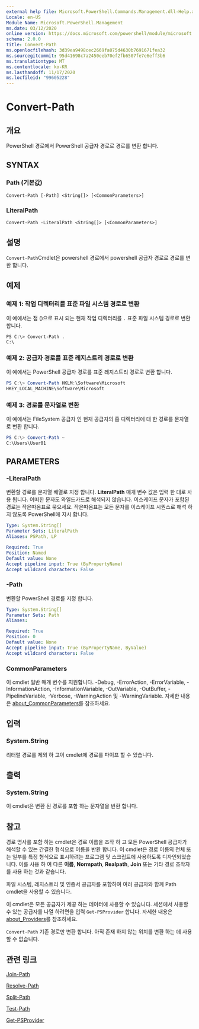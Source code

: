 ```yaml
---
external help file: Microsoft.PowerShell.Commands.Management.dll-Help.xml
Locale: en-US
Module Name: Microsoft.PowerShell.Management
ms.date: 03/12/2020
online version: https://docs.microsoft.com/powershell/module/microsoft.powershell.management/convert-path?view=powershell-7.2&WT.mc_id=ps-gethelp
schema: 2.0.0
title: Convert-Path
ms.openlocfilehash: 3d39ea9498cec2669fa075d4630b7691671fea32
ms.sourcegitcommit: 95d41698c7a2450eeb70ef2fb6507fe7e6eff3b6
ms.translationtype: MT
ms.contentlocale: ko-KR
ms.lasthandoff: 11/17/2020
ms.locfileid: "99605228"
---
```

# Convert-Path

## 개요
PowerShell 경로에서 PowerShell 공급자 경로로 경로를 변환 합니다.

## SYNTAX

### Path (기본값)

```
Convert-Path [-Path] <String[]> [<CommonParameters>]
```

### LiteralPath

```
Convert-Path -LiteralPath <String[]> [<CommonParameters>]
```

## 설명

`Convert-Path`Cmdlet은 powershell 경로에서 powershell 공급자 경로로 경로를 변환 합니다.

## 예제

### 예제 1: 작업 디렉터리를 표준 파일 시스템 경로로 변환

이 예에서는 점 ()으로 표시 되는 현재 작업 디렉터리를 `.` 표준 파일 시스템 경로로 변환 합니다.

```
PS C:\> Convert-Path .
C:\
```

### 예제 2: 공급자 경로를 표준 레지스트리 경로로 변환

이 예에서는 PowerShell 공급자 경로를 표준 레지스트리 경로로 변환 합니다.

```powershell
PS C:\> Convert-Path HKLM:\Software\Microsoft
HKEY_LOCAL_MACHINE\Software\Microsoft
```

### 예제 3: 경로를 문자열로 변환

이 예에서는 FileSystem 공급자 인 현재 공급자의 홈 디렉터리에 대 한 경로를 문자열로 변환 합니다.

```powershell
PS C:\> Convert-Path ~
C:\Users\User01
```

## PARAMETERS

### -LiteralPath

변환할 경로를 문자열 배열로 지정 합니다. **LiteralPath** 매개 변수 값은 입력 한 대로 사용 됩니다. 어떠한 문자도 와일드카드로 해석되지 않습니다. 이스케이프 문자가 포함된 경로는 작은따옴표로 묶으세요. 작은따옴표는 모든 문자를 이스케이프 시퀀스로 해석 하지 않도록 PowerShell에 지시 합니다.

```yaml
Type: System.String[]
Parameter Sets: LiteralPath
Aliases: PSPath, LP

Required: True
Position: Named
Default value: None
Accept pipeline input: True (ByPropertyName)
Accept wildcard characters: False
```

### -Path

변환할 PowerShell 경로를 지정 합니다.

```yaml
Type: System.String[]
Parameter Sets: Path
Aliases:

Required: True
Position: 0
Default value: None
Accept pipeline input: True (ByPropertyName, ByValue)
Accept wildcard characters: False
```

### CommonParameters

이 cmdlet 일반 매개 변수를 지원합니다. -Debug, -ErrorAction, -ErrorVariable, -InformationAction, -InformationVariable, -OutVariable, -OutBuffer, -PipelineVariable, -Verbose, -WarningAction 및 -WarningVariable. 자세한 내용은 [about_CommonParameters](https://go.microsoft.com/fwlink/?LinkID=113216)를 참조하세요.

## 입력

### System.String

리터럴 경로를 제외 하 고이 cmdlet에 경로를 파이프 할 수 있습니다.

## 출력

### System.String

이 cmdlet은 변환 된 경로를 포함 하는 문자열을 반환 합니다.

## 참고

경로 명사를 포함 하는 cmdlet은 경로 이름을 조작 하 고 모든 PowerShell 공급자가 해석할 수 있는 간결한 형식으로 이름을 반환 합니다. 이 cmdlet은 경로 이름의 전체 또는 일부를 특정 형식으로 표시하려는 프로그램 및 스크립트에 사용하도록 디자인되었습니다. 이를 사용 하 여 다른 **이름**, **Normpath**, **Realpath**, **Join** 또는 기타 경로 조작자를 사용 하는 것과 같습니다.

파일 시스템, 레지스트리 및 인증서 공급자를 포함하여 여러 공급자와 함께 Path cmdlet을 사용할 수 있습니다.

이 cmdlet은 모든 공급자가 제공 하는 데이터에 사용할 수 있습니다. 세션에서 사용할 수 있는 공급자를 나열 하려면을 입력 `Get-PSProvider` 합니다. 자세한 내용은 [about_Providers](../Microsoft.PowerShell.Core/About/about_Providers.md)를 참조하세요.

`Convert-Path` 기존 경로만 변환 합니다. 아직 존재 하지 않는 위치를 변환 하는 데 사용할 수 없습니다.

## 관련 링크

[Join-Path](Join-Path.md)

[Resolve-Path](Resolve-Path.md)

[Split-Path](Split-Path.md)

[Test-Path](Test-Path.md)

[Get-PSProvider](Get-PSProvider.md)

